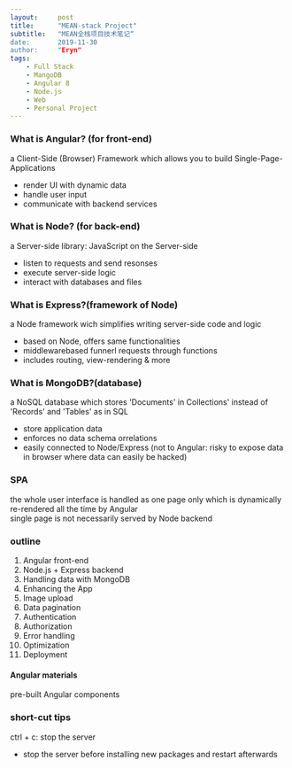 ```yaml
---
layout:     post
title:      "MEAN-stack Project"
subtitle:   "MEAN全栈项目技术笔记“
date:       2019-11-30
author:     "Eryn"
tags:
    - Full Stack
    - MangoDB
    - Angular 8
    - Node.js
    - Web
    - Personal Project
---
```


### What is Angular? (for front-end)
a Client-Side (Browser) Framework which allows you to build Single-Page-Applications   
* render UI with dynamic data
* handle user input   
* communicate with backend services   
### What is Node? (for back-end)    
a Server-side library: JavaScript on the Server-side   
* listen to requests and send resonses
* execute server-side logic
* interact with databases and files
### What is Express?(framework of Node)   
a Node framework wich simplifies writing server-side code and logic   
* based on Node, offers same functionalities   
* middlewarebased funnerl requests through functions   
* includes routing, view-rendering & more   
### What is MongoDB?(database)   
a NoSQL database which stores 'Documents' in Collections' instead of 'Records' and 'Tables' as in SQL   
* store application data 
* enforces no data schema orrelations
* easily connected to Node/Express (not to Angular: risky to expose data in browser where data can easily be hacked)   
### SPA
the whole user interface is handled as one page only which is  dynamically re-rendered all the time by Angular   
single page is not necessarily served by Node backend   
### outline   
1. Angular front-end
2. Node.js + Express backend
3. Handling data with MongoDB
4. Enhancing the App
5. Image upload
6. Data pagination
7. Authentication
8. Authorization
9. Error handling 
10. Optimization
11. Deployment
#### Angular materials   
pre-built Angular components

### short-cut tips
ctrl + c: stop the server   
* stop the server before installing new packages and restart afterwards   

